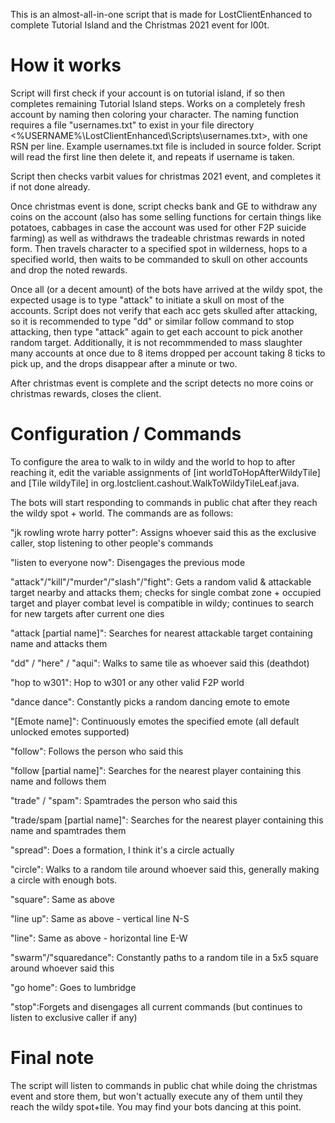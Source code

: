 This is an almost-all-in-one script that is made for LostClientEnhanced to complete Tutorial Island and the Christmas 2021 event for l00t. 


# How it works

Script will first check if your account is on tutorial island, if so then completes remaining Tutorial Island steps. Works on a completely fresh account by naming then coloring your character. The naming function requires a file "usernames.txt" to exist in your file directory <%USERNAME%\LostClientEnhanced\Scripts\usernames.txt>, with one RSN per line. Example usernames.txt file is included in source folder. Script will read the first line then delete it, and repeats if username is taken.

Script then checks varbit values for christmas 2021 event, and completes it if not done already. 

Once christmas event is done, script checks bank and GE to withdraw any coins on the account (also has some selling functions for certain things like potatoes, cabbages in case the account was used for other F2P suicide farming) as well as withdraws the tradeable christmas rewards in noted form. Then travels character to a specified spot in wilderness, hops to a specified world, then waits to be commanded to skull on other accounts and drop the noted rewards. 

Once all (or a decent amount) of the bots have arrived at the wildy spot, the expected usage is to type "attack" to initiate a skull on most of the accounts. Script does not verify that each acc gets skulled after attacking, so it is recommended to type "dd" or similar follow command to stop attacking, then type "attack" again to get each account to pick another random target. Additionally, it is not recommmended to mass slaughter many accounts at once due to 8 items dropped per account taking 8 ticks to pick up, and the drops disappear after a minute or two.

After christmas event is complete and the script detects no more coins or christmas rewards, closes the client.

# Configuration / Commands

To configure the area to walk to in wildy and the world to hop to after reaching it, edit the variable assignments of [int worldToHopAfterWildyTile] and [Tile wildyTile] in org.lostclient.cashout.WalkToWildyTileLeaf.java.

The bots will start responding to commands in public chat after they reach the wildy spot + world. The commands are as follows:
 
  "jk rowling wrote harry potter": Assigns whoever said this as the exclusive caller, stop listening to other people's commands
  
  "listen to everyone now": Disengages the previous mode
  
  "attack"/"kill"/"murder"/"slash"/"fight": Gets a random valid & attackable target nearby and attacks them; checks for single combat zone + occupied target and player combat level is compatible in wildy; continues to search for new targets after current one dies
  
  "attack [partial name]": Searches for nearest attackable target containing name and attacks them
 
  "dd" / "here" / "aqui": Walks to same tile as whoever said this (deathdot)
  
  "hop to w301": Hop to w301 or any other valid F2P world
  
  "dance dance": Constantly picks a random dancing emote to emote
 
  "[Emote name]": Continuously emotes the specified emote (all default unlocked emotes supported)
 
  "follow": Follows the person who said this
  
  "follow [partial name]": Searches for the nearest player containing this name and follows them
  
  "trade" / "spam": Spamtrades the person who said this
  
  "trade/spam [partial name]": Searches for the nearest player containing this name and spamtrades them
  
  "spread": Does a formation, I think it's a circle actually
  
  "circle": Walks to a random tile around whoever said this, generally making a circle with enough bots.
  
  "square": Same as above
  
  "line up": Same as above - vertical line N-S
  
  "line": Same as above - horizontal line E-W
  
  "swarm"/"squaredance": Constantly paths to a random tile in a 5x5 square around whoever said this
  
  "go home": Goes to lumbridge
  
  "stop":Forgets and disengages all current commands (but continues to listen to exclusive caller if any)


  # Final note
  
  The script will listen to commands in public chat while doing the christmas event and store them, but won't actually execute any of them until they reach the wildy spot+tile. You may find your bots dancing at this point.
